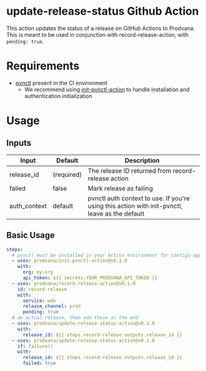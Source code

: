 # update-release-status Github Action

This action updates the status of a release on GitHub Actions to Prodvana. This is meant to be used in conjunction with record-release-action, with `pending: true`.


# Requirements
- [pvnctl](https://github.com/prodvana/pvnctl) present in the CI environment
  - We recommend using [init-pvnctl-action](https://github.com/prodvana/init-pvnctl-action) to handle installation and authentication initialization

# Usage

## Inputs

| Input             | Default        | Description                                                                                                                                              |
| ----------------- | -------------- | -------------------------------------------------------------------------------------------------------------------------------------------------------- |
| release_id        | (required)     | The release ID returned from record-release action                                                                                                       |
| failed            | false          | Mark release as failing                                                                                                                                  |
| auth_context      | default        | pvnctl auth context to use. If you're using this action with init-pvnctl, leave as the default                                                           |


## Basic Usage

```yaml
steps:
  # pvnctl must be installed in your Action environment for configs-apply
  - uses: prodvana/init-pvnctl-action@v0.1.0 
    with:
      org: my-org
      api_token: ${{ secrets.YOUR_PRODVANA_API_TOKEN }}
  - uses: prodvana/record-release-action@v0.1.0
    id: record-release
    with:
      service: web
      release_channel: prod
      pending: true
  # do actual release, then add these at the end
  - uses: prodvana/update-release-status-action@v0.1.0
    with:
      release_id: ${{ steps.record-release.outputs.release_id }}
  - uses: prodvana/update-release-status-action@v0.1.0
    if: failure()
    with:
      release_id: ${{ steps.record-release.outputs.release_id }}
      failed: true
```